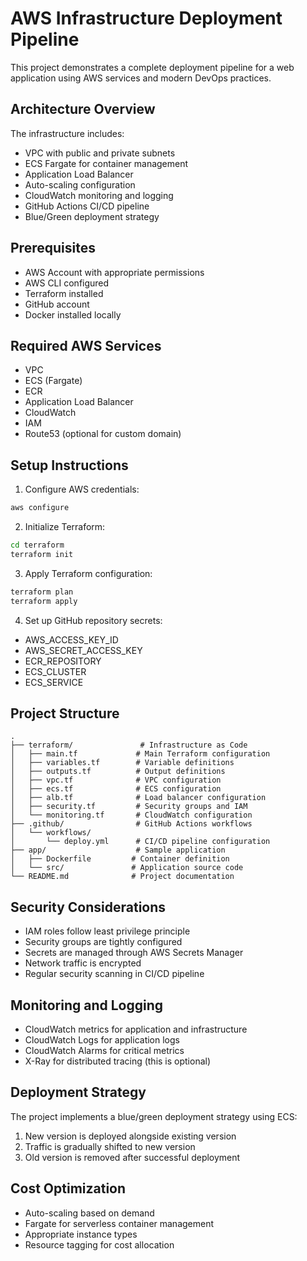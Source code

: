 # AWS Infrastructure Deployment Pipeline

This project demonstrates a complete deployment pipeline for a web application using AWS services and modern DevOps practices.

## Architecture Overview

The infrastructure includes:
- VPC with public and private subnets
- ECS Fargate for container management
- Application Load Balancer
- Auto-scaling configuration
- CloudWatch monitoring and logging
- GitHub Actions CI/CD pipeline
- Blue/Green deployment strategy

## Prerequisites

- AWS Account with appropriate permissions
- AWS CLI configured
- Terraform installed
- GitHub account
- Docker installed locally

## Required AWS Services

- VPC
- ECS (Fargate)
- ECR
- Application Load Balancer
- CloudWatch
- IAM
- Route53 (optional for custom domain)

## Setup Instructions

1. Configure AWS credentials:
```bash
aws configure
```

2. Initialize Terraform:
```bash
cd terraform
terraform init
```

3. Apply Terraform configuration:
```bash
terraform plan
terraform apply
```

4. Set up GitHub repository secrets:
- AWS_ACCESS_KEY_ID
- AWS_SECRET_ACCESS_KEY
- ECR_REPOSITORY
- ECS_CLUSTER
- ECS_SERVICE

## Project Structure

```
.
├── terraform/               # Infrastructure as Code
│   ├── main.tf             # Main Terraform configuration
│   ├── variables.tf        # Variable definitions
│   ├── outputs.tf          # Output definitions
│   ├── vpc.tf              # VPC configuration
│   ├── ecs.tf              # ECS configuration
│   ├── alb.tf              # Load balancer configuration
│   ├── security.tf         # Security groups and IAM
│   └── monitoring.tf       # CloudWatch configuration
├── .github/                # GitHub Actions workflows
│   └── workflows/
│       └── deploy.yml      # CI/CD pipeline configuration
├── app/                    # Sample application
│   ├── Dockerfile         # Container definition
│   └── src/               # Application source code
└── README.md              # Project documentation
```

## Security Considerations

- IAM roles follow least privilege principle
- Security groups are tightly configured
- Secrets are managed through AWS Secrets Manager
- Network traffic is encrypted
- Regular security scanning in CI/CD pipeline

## Monitoring and Logging

- CloudWatch metrics for application and infrastructure
- CloudWatch Logs for application logs
- CloudWatch Alarms for critical metrics
- X-Ray for distributed tracing (this is optional)

## Deployment Strategy

The project implements a blue/green deployment strategy using ECS:
1. New version is deployed alongside existing version
2. Traffic is gradually shifted to new version
3. Old version is removed after successful deployment

## Cost Optimization

- Auto-scaling based on demand
- Fargate for serverless container management
- Appropriate instance types
- Resource tagging for cost allocation 

